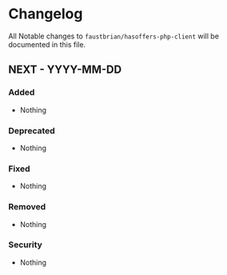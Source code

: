# Changelog

All Notable changes to `faustbrian/hasoffers-php-client` will be documented in this file.

## NEXT - YYYY-MM-DD

### Added
- Nothing

### Deprecated
- Nothing

### Fixed
- Nothing

### Removed
- Nothing

### Security
- Nothing
